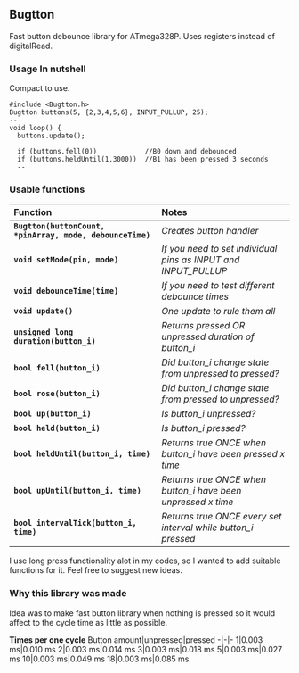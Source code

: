 ## Bugtton
Fast button debounce library for ATmega328P. Uses registers instead of digitalRead.

### Usage In nutshell
Compact to use.
```
#include <Bugtton.h>
Bugtton buttons(5, {2,3,4,5,6}, INPUT_PULLUP, 25);
--
void loop() {
  buttons.update();
  
  if (buttons.fell(0))            //B0 down and debounced
  if (buttons.heldUntil(1,3000))  //B1 has been pressed 3 seconds
  --
```

### Usable functions
Function|Notes
:--------|:--------
**`Bugtton(buttonCount, *pinArray, mode, debounceTime)`**|*Creates button handler*<br>
**`void setMode(pin, mode)`**<br>|*If you need to set individual pins as INPUT and INPUT_PULLUP*
**`void debounceTime(time)`**<br>|*If you need to test different debounce times*
**`void update()`**<br>|*One update to rule them all*
**`unsigned long duration(button_i)`**<br>|*Returns pressed OR unpressed duration of button_i*
**`bool fell(button_i)`**<br>|*Did button_i change state from unpressed to pressed?*
**`bool rose(button_i)`**<br>|*Did button_i change state from pressed to unpressed?*
**`bool up(button_i)`**<br>|*Is button_i unpressed?*
**`bool held(button_i)`**<br>|*Is button_i pressed?*
**`bool heldUntil(button_i, time)`**<br>|*Returns true ONCE when button_i have been pressed x time*
**`bool upUntil(button_i, time)`**<br>|*Returns true ONCE when button_i have been unpressed x time*
**`bool intervalTick(button_i, time)`**|*Returns true ONCE every set interval while button_i pressed*

I use long press functionality alot in my codes, so I wanted to add suitable functions for it. Feel free to suggest new ideas.

### Why this library was made
Idea was to make fast button library when nothing is pressed so it would affect to the cycle time as little as possible.

**Times per one cycle**
Button amount|unpressed|pressed
-|-|-
1|0.003 ms|0.010 ms
2|0.003 ms|0.014 ms
3|0.003 ms|0.018 ms
5|0.003 ms|0.027 ms
10|0.003 ms|0.049 ms
18|0.003 ms|0.085 ms
